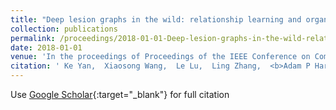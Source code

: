 ```yaml
---
title: "Deep lesion graphs in the wild: relationship learning and organization of significant radiology image findings in a diverse large-scale lesion database"
collection: publications
permalink: /proceedings/2018-01-01-Deep-lesion-graphs-in-the-wild-relationship-learning-and-organization-of-significant-radiology-image-findings-in-a-diverse-large-scale-lesion-database
date: 2018-01-01
venue: 'In the proceedings of Proceedings of the IEEE Conference on Computer Vision and Pattern Recognition'
citation: ' Ke Yan,  Xiaosong Wang,  Le Lu,  Ling Zhang,  <b>Adam P Harrison</b>,  Mohammadhadi Bagheri,  Ronald M Summers, &quot;Deep lesion graphs in the wild: relationship learning and organization of significant radiology image findings in a diverse large-scale lesion database.&quot; In the proceedings of Proceedings of the IEEE Conference on Computer Vision and Pattern Recognition, 2018.'
---
```

Use [Google Scholar](https://scholar.google.com/scholar?q=Deep+lesion+graphs+in+the+wild:+relationship+learning+and+organization+of+significant+radiology+image+findings+in+a+diverse+large+scale+lesion+database){:target="_blank"} for full citation